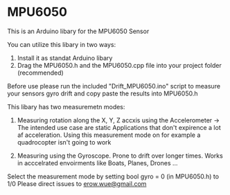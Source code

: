 # MPU6050
This is an Arduino libary for the MPU6050 Sensor

You can utilize this libary in two ways:
1. Install it as standat Arduino libary
2. Drag the MPU6050.h and the MPU6050.cpp file into your project folder (recommended)

Before use please run the included "Drift_MPU6050.ino" script to measure your sensors gyro drift and copy paste the results into MPU6050.h

This libary has two measuremetn modes:
1. Measuring rotation along the X, Y, Z accxis using the Accelerometer 
    -> The intended use case are static Applications that don't expirence a lot af acceleration. Using this measurement mode on for example a             quadrocopter isn't going to work

2. Measuring using the Gyroscope. Prone to drift over longer times. Works in acccelrated envoirments like Boats, Planes, Drones ...
   
Select the measurement mode by setting bool gyro = 0 (in MPU6050.h) to 1/0 
Please direct issues to erow.wue@gmail.com
